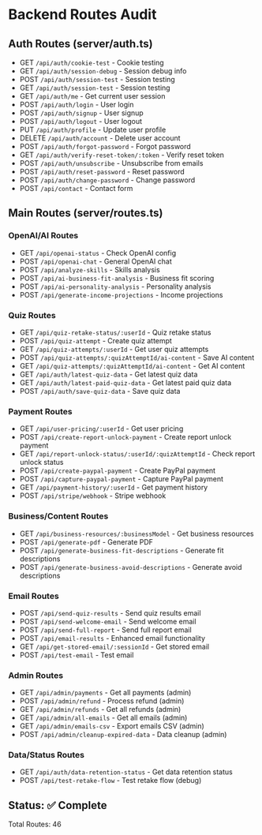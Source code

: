 # Backend Routes Audit

## Auth Routes (server/auth.ts)

- GET `/api/auth/cookie-test` - Cookie testing
- GET `/api/auth/session-debug` - Session debug info
- POST `/api/auth/session-test` - Session testing
- GET `/api/auth/session-test` - Session testing
- GET `/api/auth/me` - Get current user session
- POST `/api/auth/login` - User login
- POST `/api/auth/signup` - User signup
- POST `/api/auth/logout` - User logout
- PUT `/api/auth/profile` - Update user profile
- DELETE `/api/auth/account` - Delete user account
- POST `/api/auth/forgot-password` - Forgot password
- GET `/api/auth/verify-reset-token/:token` - Verify reset token
- POST `/api/auth/unsubscribe` - Unsubscribe from emails
- POST `/api/auth/reset-password` - Reset password
- POST `/api/auth/change-password` - Change password
- POST `/api/contact` - Contact form

## Main Routes (server/routes.ts)

### OpenAI/AI Routes

- GET `/api/openai-status` - Check OpenAI config
- POST `/api/openai-chat` - General OpenAI chat
- POST `/api/analyze-skills` - Skills analysis
- POST `/api/ai-business-fit-analysis` - Business fit scoring
- POST `/api/ai-personality-analysis` - Personality analysis
- POST `/api/generate-income-projections` - Income projections

### Quiz Routes

- GET `/api/quiz-retake-status/:userId` - Quiz retake status
- POST `/api/quiz-attempt` - Create quiz attempt
- GET `/api/quiz-attempts/:userId` - Get user quiz attempts
- POST `/api/quiz-attempts/:quizAttemptId/ai-content` - Save AI content
- GET `/api/quiz-attempts/:quizAttemptId/ai-content` - Get AI content
- GET `/api/auth/latest-quiz-data` - Get latest quiz data
- GET `/api/auth/latest-paid-quiz-data` - Get latest paid quiz data
- POST `/api/auth/save-quiz-data` - Save quiz data

### Payment Routes

- GET `/api/user-pricing/:userId` - Get user pricing
- POST `/api/create-report-unlock-payment` - Create report unlock payment
- GET `/api/report-unlock-status/:userId/:quizAttemptId` - Check report unlock status
- POST `/api/create-paypal-payment` - Create PayPal payment
- POST `/api/capture-paypal-payment` - Capture PayPal payment
- GET `/api/payment-history/:userId` - Get payment history
- POST `/api/stripe/webhook` - Stripe webhook

### Business/Content Routes

- GET `/api/business-resources/:businessModel` - Get business resources
- POST `/api/generate-pdf` - Generate PDF
- POST `/api/generate-business-fit-descriptions` - Generate fit descriptions
- POST `/api/generate-business-avoid-descriptions` - Generate avoid descriptions

### Email Routes

- POST `/api/send-quiz-results` - Send quiz results email
- POST `/api/send-welcome-email` - Send welcome email
- POST `/api/send-full-report` - Send full report email
- POST `/api/email-results` - Enhanced email functionality
- GET `/api/get-stored-email/:sessionId` - Get stored email
- POST `/api/test-email` - Test email

### Admin Routes

- GET `/api/admin/payments` - Get all payments (admin)
- POST `/api/admin/refund` - Process refund (admin)
- GET `/api/admin/refunds` - Get all refunds (admin)
- GET `/api/admin/all-emails` - Get all emails (admin)
- GET `/api/admin/emails-csv` - Export emails CSV (admin)
- POST `/api/admin/cleanup-expired-data` - Data cleanup (admin)

### Data/Status Routes

- GET `/api/auth/data-retention-status` - Get data retention status
- POST `/api/test-retake-flow` - Test retake flow (debug)

## Status: ✅ Complete

Total Routes: 46
